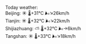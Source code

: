Today weather:  
Beijing: ☀️   🌡️+31°C 🌬️↘26km/h  
Tianjin: ☀️   🌡️+32°C 🌬️↘22km/h  
Shijiazhuang: ⛅️  🌡️+32°C 🌬️→6km/h  
Tangshan: ☀️   🌡️+33°C 🌬️↘18km/h  

